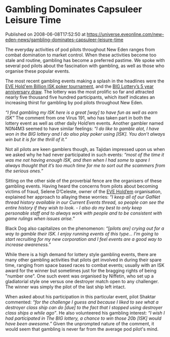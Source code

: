 # Gambling Dominates Capsuleer Leisure Time
Published on 2008-06-08T17:52:50 at https://universe.eveonline.com/new-eden-news/gambling-dominates-capsuleer-leisure-time

The everyday activities of pod pilots throughout New Eden ranges from combat domination to market control. When these activities become too stale and routine, gambling has become a preferred pastime. We spoke with several pod pilots about the fascination with gambling, as well as those who organise these popular events.

The most recent gambling events making a splash in the headlines were the [EVE Hold'em Billion ISK poker tournament](http://myeve.eve-online.com/ingameboard.asp?a=topic&threadID=753049 "Read more about the Billion ISK EVE Hold'em tournament on GalNet"), and the [BIG Lottery’s 5 year anniversary draw](http://myeve.eve-online.com/ingameboard.asp?a=topic&threadID=764361 "Read more about the 5 year BIG Lottery anniversary draw on GalNet"). The lottery was the most prolific so far and attracted nearly five thousand five hundred participants, which itself indicates an increasing thirst for gambling by pod pilots throughout New Eden.

_“I find gambling my ISK here is a great [way] to have fun as well as earn ISK”_ The comment from one Virus 191, who has taken part in both the lottery event as well as other daily Hold’em events. Another gambler named N0N4M3 seemed to have similar feelings: _“I do like to gamble alot, I have won in the BIG lottery and I do also play poker using [ISK]. You don’t always win but it is for the thrill of it.”_

Not all pilots are keen gamblers though, as Tajidan impressed upon us when we asked why he had never participated in such events: _“most of the time it was me not having enough ISK, and then when I had some to spare I always thought that it’s too much time for me to sort out the scammers from the serious ones.”_

Sitting on the other side of the proverbial fence are the organisers of these gambling events. Having heard the concerns from pilots about becoming victims of fraud, Selene D’Celeste, owner of the [EVE Hold’em](http://myeve.eve-online.com/ingameboard.asp?a=topic&threadID=681663 "Read more about the EVE Hold’em events on GalNet") organisation, explained her approach to allaying these worries: _“I keep all of our GalNet thread history available in our Current Events thread, so people can see the entire history if they wish to look. - I also do my best to only keep personable staff and to always work with people and to be consistent with game rulings when issues arise.”_

Black Dog also capitalizes on the phenomenon: _“[pilots are] crying out for a way to gamble their ISK. I enjoy running events of this type... I’m going to start recruiting for my new corporation and I feel events are a good way to increase awareness.”_

While there is a high demand for lottery style gambling events, there are many other gambling activities that pilots get involved in during their spare time, ranging from space based races to combat events; usually with an ISK award for the winner but sometimes just for the bragging rights of being "number one". One such event was organised by Niffetin, who set up a gladiatorial style one versus one destroyer match open to any challenger. The winner was simply the pilot of the last ship left intact.

When asked about his participation in this particular event, pilot Shaktar commented: _“for the challenge I guess and because I liked to see what a destroyer class ship can do [due] to the fact that I stopped using destroyer class ships a while ago”_. He also volunteered his gambling interest: _“I wish I had participated in The BIG lottery, a chance to win those 20b [ISK] would have been awesome.”_ Given the unprompted nature of the comment, it would seem that gambling is never far from the average pod pilot's mind.
